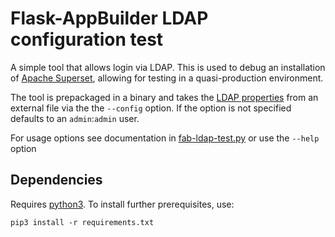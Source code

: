 # Flask-AppBuilder LDAP configuration test

A simple tool that allows login via LDAP. This is used to debug an installation of [Apache Superset](https://superset.incubator.apache.org), allowing for testing in a quasi-production environment.

The tool is prepackaged in a binary and takes the [LDAP properties](https://flask-appbuilder.readthedocs.io/en/latest/security.html#authentication-ldap) from an external file via the the `--config` option. If the option is not specified defaults to an `admin`:`admin` user.

For usage options see documentation in [fab-ldap-test.py](https://github.com/mapto/Flask-AppBuilder-LDAP-test/blob/master/fab-ldap-test.py) or use the `--help` option

## Dependencies

Requires [python3](https://www.python.org/downloads/). To install further prerequisites, use:

    pip3 install -r requirements.txt
